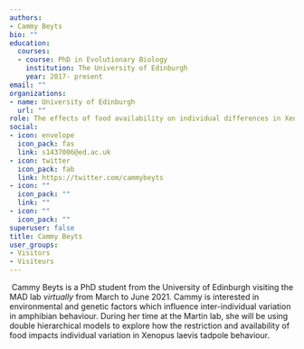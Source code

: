 ```yaml
---
authors:
- Cammy Beyts
bio: ""
education:
  courses:
  - course: PhD in Evolutionary Biology
    institution: The University of Edinburgh
    year: 2017- present
email: ""
organizations:
- name: University of Edinburgh
  url: ""
role: The effects of food availability on individual differences in Xenopus laevis tadpole behaviour
social:
- icon: envelope
  icon_pack: fas
  link: s1437006@ed.ac.uk
- icon: twitter
  icon_pack: fab
  link: https://twitter.com/cammybeyts
- icon: ""
  icon_pack: ""
  link: ""
- icon: ""
  icon_pack: ""
superuser: false
title: Cammy Beyts
user_groups:
- Visitors
- Visiteurs
---
```

​
Cammy Beyts is a PhD student from the University of Edinburgh visiting the MAD lab *virtually* from March to June 2021.  Cammy is interested in environmental and genetic factors which influence inter-individual variation in amphibian behaviour.  During her time at the Martin lab, she will be using double hierarchical models to explore how the restriction and availability of food impacts individual variation in Xenopus laevis tadpole behaviour.
